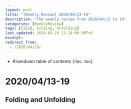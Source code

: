 ```yaml
---
layout: post
title: "[Weekly Review] 2020/04/13-19"
description: "The weekly review from 2020/04/13 to 19"
categories: [WeeklyReview]
tags: [CS61B, Folding, Unfolding]
last_updated: 2020-04-29 11:14:00 GMT+8
excerpt: 
redirect_from:
  - /2020/04/29/
---
```


* Kramdown table of contents
{:toc .toc}
# 2020/04/13-19

## Folding and Unfolding